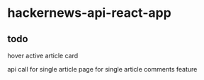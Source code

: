 # hackernews-api-react-app

## todo


hover active article card


api call for single article
page for single article
comments feature
